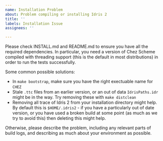 ```yaml
---
name: Installation Problem
about: Problem compiling or installing Idris 2
title: ''
labels: Installation Issue
assignees: ''

---
```


Please check INSTALL.md and README.md to ensure you have all the required dependencies. In particular, you need a version of Chez Scheme compiled with threading support (this is the default in most distributions) in order to run the tests successfully.

Some common possible solutions:

* In `make bootstrap`, make sure you have the right exectuable name for `CHEZ`
* Stale `.ttc` files from an earlier version, or an out of data `IdrisPaths.idr` might be in the way. Try removing these with `make distclean`
* Removing all trace of Idris 2 from your installation directory might help. By default this is `$HOME/.idris2` - if you have a particularly out of date version, or you have used a broken build at some point (as much as we try to avoid this) then deleting this might help.

Otherwise, please describe the problem, including any relevant parts of build logs, and describing as much about your environment as possible.
